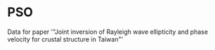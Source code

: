 # PSO
Data for paper '"Joint inversion of Rayleigh wave ellipticity and phase velocity for crustal structure in Taiwan"'
